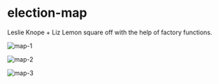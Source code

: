 # election-map
Leslie Knope + Liz Lemon square off with the help of factory functions.

![map-1](https://user-images.githubusercontent.com/44883733/54792176-69862780-4c13-11e9-8412-da896647714a.png)

![map-2](https://user-images.githubusercontent.com/44883733/54792180-6b4feb00-4c13-11e9-9dea-910b526fd9fb.png)

![map-3](https://user-images.githubusercontent.com/44883733/54792184-6e4adb80-4c13-11e9-8a39-0cd3616e7854.png)
